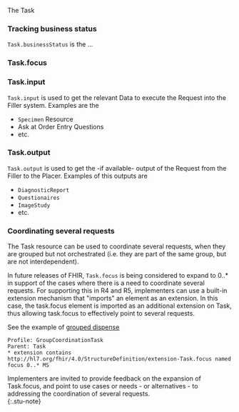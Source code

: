 The Task 



### Tracking business status
`Task.businessStatus` is the ...


### Task.focus


### Task.input
`Task.input` is used to get the relevant Data to execute the Request into the Filler system. Examples are the
- `Specimen` Resource
- Ask at Order Entry Questions
- etc.


### Task.output
`Task.output` is used to get the -if available- output of the Request from the Filler to the Placer. Examples of this outputs are
- `DiagnosticReport`
- `Questionaires`
- `ImageStudy`
- etc.


### Coordinating several requests
The Task resource can be used to coordinate several requests, when they are grouped but not orchestrated (i.e. they are part of the same group, but are not interdependent). 

In future releases of FHIR, `Task.focus` is being considered to expand to 0..* in support of the cases where there is a need to coordinate several requests. For supporting this in R4 and R5, implementers can use a built-in extension mechanism that "imports" an element as an extension. In this case, the task.focus element is imported as an additional extension on Task, thus allowing task.focus to effectively point to several requests.

See the example of [grouped dispense](ex4-meds-grouped-dispense.html)

```
Profile: GroupCoordinationTask
Parent: Task
* extension contains http://hl7.org/fhir/4.0/StructureDefinition/extension-Task.focus named focus 0..* MS
```

<div markdown="1">
Implementers are invited to provide feedback on the expansion of Task.focus, and point to use cases or needs - or alternatives - to addressing the coordination of several requests.
</div>
{:.stu-note}

